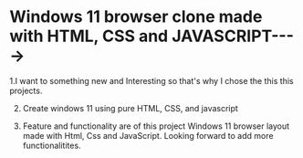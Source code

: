 # Windows 11 browser clone made with HTML, CSS and JAVASCRIPT---->
1.I want to something new and Interesting so that's why I chose the this this projects.

2. Create windows 11 using pure HTML, CSS, and javascript


3. Feature and functionality are of this project Windows 11 browser layout made with Html, Css and JavaScript. 
Looking forward to add more functionalitites.
